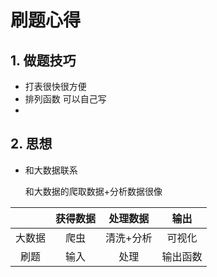 # 刷题心得


## 1. 做题技巧

* 打表很快很方便
* 排列函数 可以自己写
* 




## 2. 思想

* 和大数据联系

    和大数据的爬取数据+分析数据很像

|        | 获得数据 | 处理数据 |   输出   |
| :----: | :------: | :-------: | :------: |
| 大数据 |   爬虫   | 清洗+分析 |  可视化  |
|  刷题  |   输入   |   处理   | 输出函数 |
